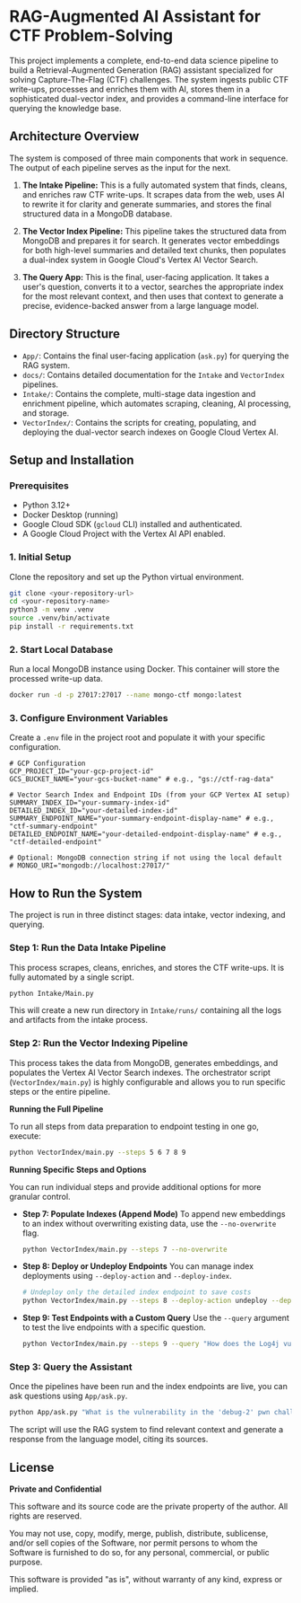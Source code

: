 # RAG-Augmented AI Assistant for CTF Problem-Solving

This project implements a complete, end-to-end data science pipeline to build a Retrieval-Augmented Generation (RAG) assistant specialized for solving Capture-The-Flag (CTF) challenges. The system ingests public CTF write-ups, processes and enriches them with AI, stores them in a sophisticated dual-vector index, and provides a command-line interface for querying the knowledge base.

## Architecture Overview

The system is composed of three main components that work in sequence. The output of each pipeline serves as the input for the next.

1.  **The Intake Pipeline:** This is a fully automated system that finds, cleans, and enriches raw CTF write-ups. It scrapes data from the web, uses AI to rewrite it for clarity and generate summaries, and stores the final structured data in a MongoDB database.

2.  **The Vector Index Pipeline:** This pipeline takes the structured data from MongoDB and prepares it for search. It generates vector embeddings for both high-level summaries and detailed text chunks, then populates a dual-index system in Google Cloud's Vertex AI Vector Search.

3.  **The Query App:** This is the final, user-facing application. It takes a user's question, converts it to a vector, searches the appropriate index for the most relevant context, and then uses that context to generate a precise, evidence-backed answer from a large language model.

## Directory Structure

-   `App/`: Contains the final user-facing application (`ask.py`) for querying the RAG system.
-   `docs/`: Contains detailed documentation for the `Intake` and `VectorIndex` pipelines.
-   `Intake/`: Contains the complete, multi-stage data ingestion and enrichment pipeline, which automates scraping, cleaning, AI processing, and storage.
-   `VectorIndex/`: Contains the scripts for creating, populating, and deploying the dual-vector search indexes on Google Cloud Vertex AI.

## Setup and Installation

### Prerequisites

*   Python 3.12+
*   Docker Desktop (running)
*   Google Cloud SDK (`gcloud` CLI) installed and authenticated.
*   A Google Cloud Project with the Vertex AI API enabled.

### 1. Initial Setup

Clone the repository and set up the Python virtual environment.

```bash
git clone <your-repository-url>
cd <your-repository-name>
python3 -m venv .venv
source .venv/bin/activate
pip install -r requirements.txt
```

### 2. Start Local Database

Run a local MongoDB instance using Docker. This container will store the processed write-up data.

```bash
docker run -d -p 27017:27017 --name mongo-ctf mongo:latest
```

### 3. Configure Environment Variables

Create a `.env` file in the project root and populate it with your specific configuration.

```env
# GCP Configuration
GCP_PROJECT_ID="your-gcp-project-id"
GCS_BUCKET_NAME="your-gcs-bucket-name" # e.g., "gs://ctf-rag-data"

# Vector Search Index and Endpoint IDs (from your GCP Vertex AI setup)
SUMMARY_INDEX_ID="your-summary-index-id"
DETAILED_INDEX_ID="your-detailed-index-id"
SUMMARY_ENDPOINT_NAME="your-summary-endpoint-display-name" # e.g., "ctf-summary-endpoint"
DETAILED_ENDPOINT_NAME="your-detailed-endpoint-display-name" # e.g., "ctf-detailed-endpoint"

# Optional: MongoDB connection string if not using the local default
# MONGO_URI="mongodb://localhost:27017/"
```

## How to Run the System

The project is run in three distinct stages: data intake, vector indexing, and querying.

### Step 1: Run the Data Intake Pipeline

This process scrapes, cleans, enriches, and stores the CTF write-ups. It is fully automated by a single script.

```bash
python Intake/Main.py
```

This will create a new run directory in `Intake/runs/` containing all the logs and artifacts from the intake process.

### Step 2: Run the Vector Indexing Pipeline

This process takes the data from MongoDB, generates embeddings, and populates the Vertex AI Vector Search indexes. The orchestrator script (`VectorIndex/main.py`) is highly configurable and allows you to run specific steps or the entire pipeline.

**Running the Full Pipeline**

To run all steps from data preparation to endpoint testing in one go, execute:

```bash
python VectorIndex/main.py --steps 5 6 7 8 9
```

**Running Specific Steps and Options**

You can run individual steps and provide additional options for more granular control.

*   **Step 7: Populate Indexes (Append Mode)**
    To append new embeddings to an index without overwriting existing data, use the `--no-overwrite` flag.
    ```bash
    python VectorIndex/main.py --steps 7 --no-overwrite
    ```

*   **Step 8: Deploy or Undeploy Endpoints**
    You can manage index deployments using `--deploy-action` and `--deploy-index`.
    ```bash
    # Undeploy only the detailed index endpoint to save costs
    python VectorIndex/main.py --steps 8 --deploy-action undeploy --deploy-index detailed
    ```

*   **Step 9: Test Endpoints with a Custom Query**
    Use the `--query` argument to test the live endpoints with a specific question.
    ```bash
    python VectorIndex/main.py --steps 9 --query "How does the Log4j vulnerability work?"
    ```

### Step 3: Query the Assistant

Once the pipelines have been run and the index endpoints are live, you can ask questions using `App/ask.py`.

```bash
python App/ask.py "What is the vulnerability in the 'debug-2' pwn challenge?"
```

The script will use the RAG system to find relevant context and generate a response from the language model, citing its sources.

## License

**Private and Confidential**

This software and its source code are the private property of the author. All rights are reserved.

You may not use, copy, modify, merge, publish, distribute, sublicense, and/or sell copies of the Software, nor permit persons to whom the Software is furnished to do so, for any personal, commercial, or public purpose.

This software is provided "as is", without warranty of any kind, express or implied. 